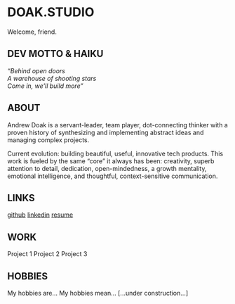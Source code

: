 # DOAK.STUDIO
Welcome, friend.

## DEV MOTTO & HAIKU
_“Behind open doors\
A warehouse of shooting stars\
Come in, we'll build more”_

## ABOUT
Andrew Doak is a servant-leader, team player, dot-connecting thinker with a proven history of synthesizing and implementing abstract ideas and managing complex projects. 

Current evolution: building beautiful, useful, innovative tech products. This work is fueled by the same “core” it always has been: creativity, superb attention to detail, dedication, open-mindedness, a growth mentality, emotional intelligence, and thoughtful, context-sensitive communication.

## LINKS
<a href="https://github.com/andrewdoak/" target="_blank" style="font-size: 1em">github</a>
<a href="https://www.linkedin.com/in/doak-andrew/" target="_blank" style="font-size: 1em">linkedin</a>
<a href="https://github.com/andrewdoak/doak.studio/blob/main/andrew-doak_resume.pdf" target="_blank" style="font-size: 1em">resume</a>


## WORK
Project 1
Project 2
Project 3

## HOBBIES
My hobbies are...
My hobbies mean...
[...under construction...]

